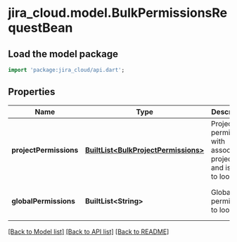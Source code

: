 # jira_cloud.model.BulkPermissionsRequestBean

## Load the model package
```dart
import 'package:jira_cloud/api.dart';
```

## Properties
Name | Type | Description | Notes
------------ | ------------- | ------------- | -------------
**projectPermissions** | [**BuiltList&lt;BulkProjectPermissions&gt;**](BulkProjectPermissions.md) | Project permissions with associated projects and issues to look up. | [optional] [default to const []]
**globalPermissions** | **BuiltList&lt;String&gt;** | Global permissions to look up. | [optional] [default to const []]

[[Back to Model list]](../README.md#documentation-for-models) [[Back to API list]](../README.md#documentation-for-api-endpoints) [[Back to README]](../README.md)


